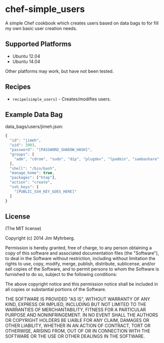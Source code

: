 # chef-simple_users

A simple Chef cookbook which creates users based on data bags to for fill my
own basic user creation needs.


## Supported Platforms

- Ubuntu 12.04
- Ubuntu 14.04

Other platforms may work, but have not been tested.


## Recipes

- `recipe[simple_users]` - Creates/modifies users.


## Example Data Bag

data_bags/users/jimeh.json:

```javascript
{
  "id": "jimeh",
  "uid": 3903,
  "password": "[PASSWORD_SHADOW_HASH]",
  "groups": [
    "adm", "cdrom", "sudo", "dip", "plugdev", "lpadmin", "sambashare"
  ],
  "shell": "/bin/bash",
  "manage_home": true,
  "packages": ["htop"],
  "action": "create",
  "ssh_keys": [
    "[PUBLIC_SSH_KEY_GOES_HERE]"
  ]
}
```


## License

(The MIT license)

Copyright (c) 2014 Jim Myhrberg.

Permission is hereby granted, free of charge, to any person obtaining a copy
of this software and associated documentation files (the "Software"), to deal
in the Software without restriction, including without limitation the rights
to use, copy, modify, merge, publish, distribute, sublicense, and/or sell
copies of the Software, and to permit persons to whom the Software is
furnished to do so, subject to the following conditions:

The above copyright notice and this permission notice shall be included in all
copies or substantial portions of the Software.

THE SOFTWARE IS PROVIDED "AS IS", WITHOUT WARRANTY OF ANY KIND, EXPRESS OR
IMPLIED, INCLUDING BUT NOT LIMITED TO THE WARRANTIES OF MERCHANTABILITY,
FITNESS FOR A PARTICULAR PURPOSE AND NONINFRINGEMENT. IN NO EVENT SHALL THE
AUTHORS OR COPYRIGHT HOLDERS BE LIABLE FOR ANY CLAIM, DAMAGES OR OTHER
LIABILITY, WHETHER IN AN ACTION OF CONTRACT, TORT OR OTHERWISE, ARISING FROM,
OUT OF OR IN CONNECTION WITH THE SOFTWARE OR THE USE OR OTHER DEALINGS IN THE
SOFTWARE.
